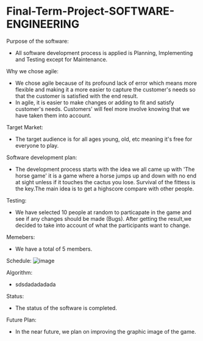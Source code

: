 # Final-Term-Project-SOFTWARE-ENGINEERING

Purpose of the software:
- All software development process is applied is Planning, Implementing and Testing except for Maintenance.

Why we chose agile:
- We chose agile because of its profound lack of error which means more flexible and making it a more easier to capture the customer's needs so that the customer is satisfied 
with the end result.
- In agile, it is easier to make changes or adding to fit and satisfy customer's needs. Customers' will feel more involve knowing that we have taken them into account.        

Target Market:
- The target audience is for all ages young, old, etc meaning it's free for everyone to play.                                   

Software development plan:                                                                                                                                                  
- The development process starts with the idea we all came up with 'The horse game' it is a game where a horse jumps up and down with no end at sight unless if it touches the
cactus you lose. Survival of the fittess is the key.The main idea is to get a highscore compare with other people.     

Testing:
- We have selected 10 people at random to particapate in the game and see if any changes should be made (Bugs). After getting the result,we decided to take into account of what
the participants want to change.           

Memebers:
- We have a total of 5 members. 

Schedule:
![image](https://user-images.githubusercontent.com/132199858/235353490-0d700cd4-e84f-4d77-9064-0d97e6c0c8e8.png)



Algorithm:  
- sdsdadadadada

Status:
- The status of the software is completed. 

Future Plan:
- In the near future, we plan on improving the graphic image of the game.
